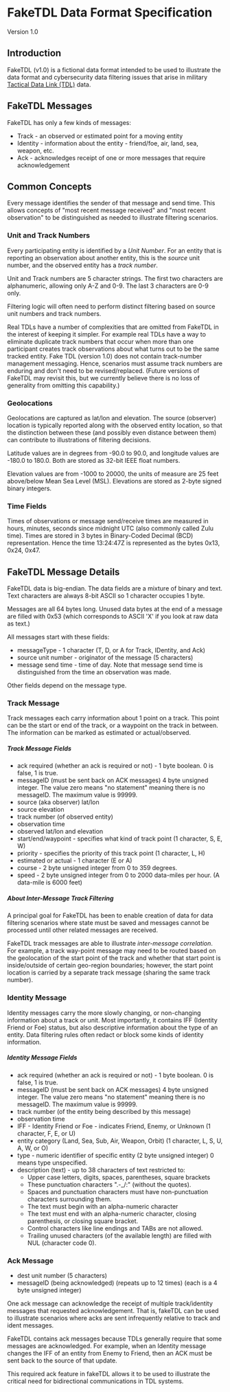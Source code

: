 # FakeTDL Data Format Specification 

Version 1.0

## Introduction

FakeTDL (v1.0) is a fictional data format intended to be used to illustrate the data format and
cybersecurity data filtering issues
that arise in military [Tactical Data Link (TDL)](https://en.wikipedia.org/wiki/Tactical_data_link)
data.

## FakeTDL Messages

FakeTDL has only a few kinds of messages:

- Track - an observed or estimated point for a moving entity
- Identity - information about the entity - friend/foe, air, land, sea, weapon, etc.
- Ack - acknowledges receipt of one or more messages that require acknowledgement

## Common Concepts

Every message identifies the sender of that message and send time.
This allows concepts of "most recent message received" and 
"most recent observation" to be distinguished as needed to 
illustrate filtering scenarios.

### Unit and Track Numbers

Every participating entity is identified by a _Unit Number_. For an entity that is
reporting an observation about another entity, this is the _source_ unit
number, and the observed entity has a _track number_. 

Unit and Track numbers are 5 character strings. The first two characters are
alphanumeric, allowing only A-Z and 0-9. The last 3 characters
are 0-9 only.

Filtering logic will often need to perform distinct filtering based on
source unit numbers and track numbers. 

Real TDLs have a number of complexities that are omitted from FakeTDL
in the interest of keeping it simpler. For example real TDLs have a
way to eliminate duplicate track numbers that occur when more than one
participant creates track observations about what turns out to be the same
tracked entity. 
Fake TDL (version 1.0) does not contain track-number management messaging. 
Hence, scenarios must assume track
numbers are enduring and don't need to be revised/replaced.
(Future versions of FakeTDL may revisit this, but we currently believe
there is no loss of generality from omitting this capability.)

### Geolocations
Geolocations are captured as lat/lon and elevation. The source
(observer) location is typically reported along with the observed entity
location, so that the distinction between these (and possibly even distance 
between them) can contribute to illustrations of filtering decisions. 

Latitude values are in degrees from -90.0 to 90.0, and 
longitude values are -180.0 to 180.0. Both are stored as 32-bit IEEE float numbers.

Elevation values are from -1000 to 20000, the units of measure are 25 feet
above/below Mean Sea Level (MSL). Elevations are stored as 2-byte signed binary integers.

### Time Fields

Times of observations or message send/receive times are measured in hours, minutes, seconds 
since midnight UTC (also commonly called Zulu time). Times are stored in 3 bytes in 
Binary-Coded Decimal (BCD) representation. Hence the time 13:24:47Z is represented as the bytes 
0x13, 0x24, 0x47.   

## FakeTDL Message Details

FakeTDL data is big-endian. The data fields are a mixture of binary and text. 
Text characters are always 8-bit ASCII so 1 character occupies 1 byte. 

Messages are all 64 bytes long. Unused data bytes at the end of a message
are filled with 0x53 (which corresponds to ASCII 'X' if you look at raw data as text.)

All messages start with these fields:

- messageType - 1 character (T, D, or A for Track, IDentity, and Ack)
- source unit number - originator of the message (5 characters)
- message send time - time of day. Note that 
  message send time is distinguished from the time an observation was made. 

Other fields depend on the message type.

### Track Message

Track messages each carry information about 1 point on a track. This point can be the start or end
of the track, or a waypoint on the track in between. The information can be marked as estimated
or actual/observed.

##### Track Message Fields 
- ack required (whether an ack is required or not) - 1 byte boolean. 0 is false, 1 is true.
- messageID (must be sent back on ACK messages) 4 byte unsigned integer.
  The value zero means "no statement" meaning there is no messageID. The maximum value is 99999.
- source (aka observer) lat/lon 
- source elevation
- track number (of observed entity) 
- observation time 
- observed lat/lon and elevation 
- start/end/waypoint - specifies what kind of track point (1 character, S, E, W)
- priority - specifies the priority of this track point (1 character, L, H)
- estimated or actual - 1 character (E or A)
- course - 2 byte unsigned integer from 0 to 359 degrees.
- speed - 2 byte unsigned integer from 0 to 2000 data-miles per hour. 
(A data-mile is 6000 feet)

##### About Inter-Message Track Filtering

A principal goal for FakeTDL has been to enable creation of data for 
data filtering scenarios where state must be saved and messages cannot be processed until other 
related messages are received. 

FakeTDL track messages are able to illustrate _inter-message correlation_. 
For example, a track way-point message may need to be routed based on 
the geolocation of the start point of the track and whether that start point is inside/outside 
of certain geo-region boundaries; however, the start point location is carried by 
a separate track message (sharing the same track number).

### Identity Message
Identity messages carry the more slowly changing, or non-changing
information about a track or unit.
Most importantly, it contains IFF (Identity Friend or Foe) status, but
also descriptive information about the type of an entity.
Data filtering rules often redact or block some kinds of identity
information.

##### Identity Message Fields
- ack required (whether an ack is required or not) - 1 byte boolean. 0 is false, 1 is true.
- messageID (must be sent back on ACK messages) 4 byte unsigned integer.
  The value zero means "no statement" meaning there is no messageID. The maximum value is 99999.
- track number (of the entity being described by this message)
- observation time
- IFF - Identity Friend or Foe - indicates Friend, Enemy, or Unknown (1 character, F, E, or U)
- entity category (Land, Sea, Sub, Air, Weapon, Orbit) (1 character, L, S, U, A, W, or O)
- type - numeric identifier of specific entity (2 byte unsigned integer) 0 means type unspecified.
- description (text) - up to 38 characters of text restricted to:
  - Upper case letters, digits, spaces, parentheses, square brackets
  - These punctuation characters ".-_/:" (without the quotes).
  - Spaces and punctuation characters must have 
    non-punctuation characters surrounding them.
  - The text must begin with an alpha-numeric character
  - The text must end with an alpha-numeric character, closing parenthesis, or closing square 
    bracket. 
  - Control characters like line endings and TABs are not allowed. 
  - Trailing unused characters (of the available length) are filled with NUL (character code 0).



### Ack Message
- dest unit number (5 characters)
- messageID (being acknowledged) (repeats up to 12 times) (each is a 4 byte unsigned integer)

One ack message can acknowledge the receipt of multiple track/identity 
messages that requested acknowledgement. That is, fakeTDL can be used
to illustrate scenarios where acks are sent infrequently relative to
track and ident messages.

FakeTDL contains ack messages because TDLs generally require that 
some messages are acknowledged. For example, when 
an Identity message changes the IFF of an entity from Enemy to Friend,
then an ACK must be sent back to the source of that update.

This required ack feature in fakeTDL allows it to be used to 
illustrate the critical
need for bidirectional communications in TDL systems.
